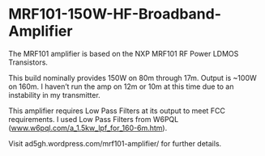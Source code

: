# MRF101-150W-HF-Broadband-Amplifier

The MRF101 amplifier is based on the NXP MRF101 RF Power LDMOS Transistors.

This build nominally provides 150W on 80m through 17m. Output is ~100W on 160m. I haven’t run the amp on 12m or 10m at this time due to an instability in my
transmitter.

This amplifier requires Low Pass Filters at its output to meet FCC requirements. I used Low Pass Filters from W6PQL (www.w6pql.com/a_1.5kw_lpf_for_160-6m.htm).

Visit ad5gh.wordpress.com/mrf101-amplifier/ for further details.
